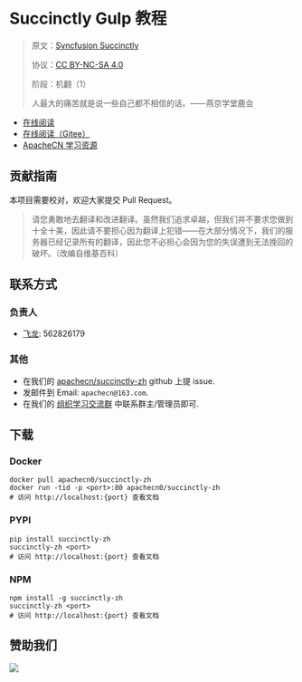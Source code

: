 # Succinctly Gulp 教程

> 原文：[Syncfusion Succinctly](https://www.syncfusion.com/succinctly-free-ebooks)
> 
> 协议：[CC BY-NC-SA 4.0](http://creativecommons.org/licenses/by-nc-sa/4.0/)
> 
> 阶段：机翻（1）
> 
> 人最大的痛苦就是说一些自己都不相信的话。——燕京学堂鹿会

* [在线阅读](https://scnc.apachecn.org)
* [在线阅读（Gitee）](https://apachecn.gitee.io/doc-template/)
* [ApacheCN 学习资源](http://docs.apachecn.org/)

## 贡献指南

本项目需要校对，欢迎大家提交 Pull Request。

> 请您勇敢地去翻译和改进翻译。虽然我们追求卓越，但我们并不要求您做到十全十美，因此请不要担心因为翻译上犯错——在大部分情况下，我们的服务器已经记录所有的翻译，因此您不必担心会因为您的失误遭到无法挽回的破坏。（改编自维基百科）

## 联系方式

### 负责人

* [飞龙](https://github.com/wizardforcel): 562826179

### 其他

*   在我们的 [apachecn/succinctly-zh](https://github.com/apachecn/succinctly-zh) github 上提 issue.
*   发邮件到 Email: `apachecn@163.com`.
*   在我们的 [组织学习交流群](https://www.apachecn.org/#/docs/join) 中联系群主/管理员即可.

## 下载

### Docker

```
docker pull apachecn0/succinctly-zh
docker run -tid -p <port>:80 apachecn0/succinctly-zh
# 访问 http://localhost:{port} 查看文档
```

### PYPI

```
pip install succinctly-zh
succinctly-zh <port>
# 访问 http://localhost:{port} 查看文档
```

### NPM

```
npm install -g succinctly-zh
succinctly-zh <port>
# 访问 http://localhost:{port} 查看文档
```

## 赞助我们

![](http://data.apachecn.org/img/about/donate.jpg)
